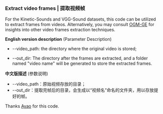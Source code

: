 ### Extract video frames | 提取视频帧 

For the Kinetic-Sounds and VGG-Sound datasets, this code can be utilized to extract frames from videos. Alternatively, you may consult [OGM-GE](https://github.com/GeWu-Lab/OGM-GE_CVPR2022/tree/main/dataset) for insights into other video frames extraction techniques.

**English version description** (Parameter Description)

- --video_path: the directory where the original video is stored;

- --out_dir: The directory after the frames are extracted, and a folder named "video name" will be generated to store the extracted frames.



**中文版描述** (参数说明)

- --video_path：原始视频存放的目录；
- --out_dir：提取完帧后的目录，会生成以“视频名”命名的文件夹，用以存放提好的帧。

Thanks [Ayao](https://github.com/ayameyao) for this code. 